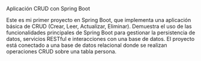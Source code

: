 Aplicación CRUD con Spring Boot

Este es mi primer proyecto en Spring Boot, que implementa una aplicación básica de CRUD (Crear, Leer, Actualizar, Eliminar).
Demuestra el uso de las funcionalidades principales de Spring Boot para gestionar la persistencia de datos, servicios RESTful e interacciones con una base de datos. 
El proyecto está conectado a una base de datos relacional donde se realizan operaciones CRUD sobre una tabla persona.

